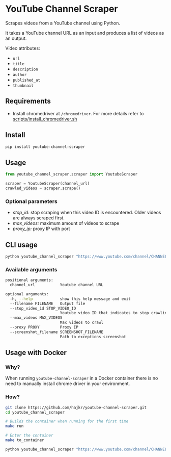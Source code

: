 # YouTube Channel Scraper

Scrapes videos from a YouTube channel using Python.

It takes a YouTube channel URL as an input and produces a list of videos as an output.

Video attributes:
* `url`
* `title`
* `description`
* `author`
* `published_at`
* `thumbnail`

## Requirements

* Install chromedriver at `/chromedriver`. For more details refer to [scripts/install_chromedriver.sh](scripts/install_chromedriver.sh)

## Install

```bash
pip install youtube-channel-scraper
```

## Usage

```python
from youtube_channel_scraper.scraper import YoutubeScraper

scraper = YoutubeScraper(channel_url)
crawled_videos = scraper.scrape()
```

### Optional parameters

* *stop_id:* stop scraping when this video ID is encountered. Older videos are always scraped first.
* *max_videos:* maximum amount of videos to scrape
* *proxy_ip:* proxy IP with port 


## CLI usage

```bash
python youtube_channel_scraper "https://www.youtube.com/channel/CHANNEL_ID"
```

### Available arguments

```bash
positional arguments:
  channel_url           Youtube channel URL

optional arguments:
  -h, --help            show this help message and exit
  --filename FILENAME   Output file
  --stop_video_id STOP_VIDEO_ID
                        Youtube video ID that indicates to stop crawling
  --max_videos MAX_VIDEOS
                        Max videos to crawl
  --proxy PROXY         Proxy IP
  --screenshot_filename SCREENSHOT_FILENAME
                        Path to exceptions screenshot
```

## Usage with Docker

### Why?

When running `youtube-channel-scraper` in a Docker container there is no need to manually install chrome driver in your environment.

### How?

```bash
git clone https://github.com/hajkr/youtube-channel-scraper.git
cd youtube_channel_scraper

# Builds the container when running for the first time
make run

# Enter the container
make to_container

python youtube_channel_scraper "https://www.youtube.com/channel/CHANNEL_ID"
```
